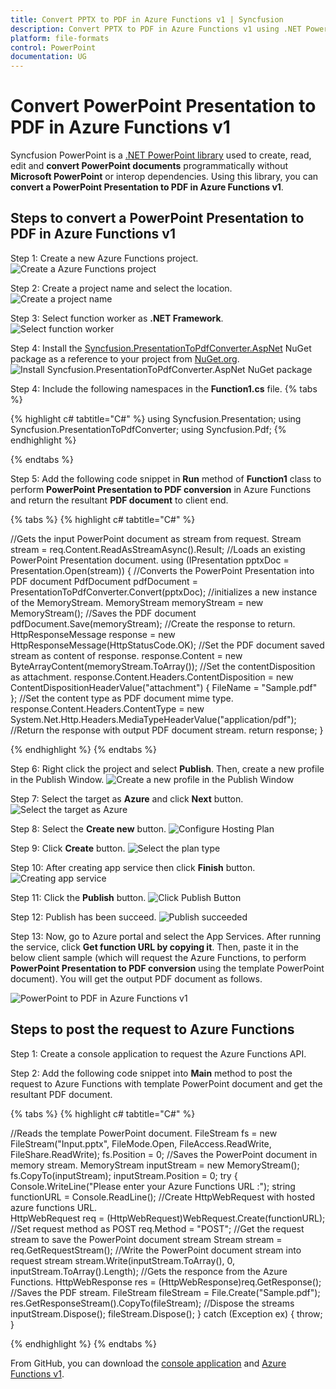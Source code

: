 ```yaml
---
title: Convert PPTX to PDF in Azure Functions v1 | Syncfusion
description: Convert PPTX to PDF in Azure Functions v1 using .NET PowerPoint library (Presentation) without Microsoft PowerPoint or interop dependencies.
platform: file-formats
control: PowerPoint
documentation: UG
---
```


# Convert PowerPoint Presentation to PDF in Azure Functions v1

Syncfusion PowerPoint is a [.NET PowerPoint library](https://www.syncfusion.com/document-processing/powerpoint-framework/net) used to create, read, edit and **convert PowerPoint documents** programmatically without **Microsoft PowerPoint** or interop dependencies. Using this library, you can **convert a PowerPoint Presentation to PDF in Azure Functions v1**.

## Steps to convert a PowerPoint Presentation to PDF in Azure Functions v1

Step 1: Create a new Azure Functions project.
![Create a Azure Functions project](Azure_Images/Functions_v1/Azure_PowerPoint_Presentation_to_PDF.png)

Step 2: Create a project name and select the location.
![Create a project name](Azure_Images/Functions_v1/Configure_PowerPoint_Presentation_to_PDF.png)

Step 3: Select function worker as **.NET Framework**. 
![Select function worker](Azure_Images/Functions_v1/Additional_Information_PowerPoint_Presentation_to_PDF.png)

Step 4: Install the [Syncfusion.PresentationToPdfConverter.AspNet](https://www.nuget.org/packages/Syncfusion.PresentationToPdfConverter.AspNet) NuGet package as a reference to your project from [NuGet.org](https://www.nuget.org/).
![Install Syncfusion.PresentationToPdfConverter.AspNet NuGet package](Azure_Images/Functions_v1/Nuget_Package_PowerPoint_Presentation_to_PDF.png)

Step 4: Include the following namespaces in the **Function1.cs** file.
{% tabs %}

{% highlight c# tabtitle="C#" %}
using Syncfusion.Presentation;
using Syncfusion.PresentationToPdfConverter;
using Syncfusion.Pdf;
{% endhighlight %}

{% endtabs %}

Step 5: Add the following code snippet in **Run** method of **Function1** class to perform **PowerPoint Presentation to PDF conversion** in Azure Functions and return the resultant **PDF document** to client end.

{% tabs %}
{% highlight c# tabtitle="C#" %}

//Gets the input PowerPoint document as stream from request.
Stream stream = req.Content.ReadAsStreamAsync().Result;
//Loads an existing PowerPoint Presentation document.
using (IPresentation pptxDoc = Presentation.Open(stream))
{
    //Converts the PowerPoint Presentation into PDF document
    PdfDocument pdfDocument = PresentationToPdfConverter.Convert(pptxDoc);
    //initializes a new instance of the MemoryStream.
    MemoryStream memoryStream = new MemoryStream();
    //Saves the PDF document
    pdfDocument.Save(memoryStream);
    //Create the response to return.
    HttpResponseMessage response = new HttpResponseMessage(HttpStatusCode.OK);
    //Set the PDF document saved stream as content of response.
    response.Content = new ByteArrayContent(memoryStream.ToArray());
    //Set the contentDisposition as attachment.
    response.Content.Headers.ContentDisposition = new ContentDispositionHeaderValue("attachment")
    {
        FileName = "Sample.pdf"
    };
    //Set the content type as PDF document mime type.
    response.Content.Headers.ContentType = new System.Net.Http.Headers.MediaTypeHeaderValue("application/pdf");
    //Return the response with output PDF document stream.
    return response;
}

{% endhighlight %}
{% endtabs %}

Step 6: Right click the project and select **Publish**. Then, create a new profile in the Publish Window.
![Create a new profile in the Publish Window](Azure_Images/Functions_v1/Publish_PowerPoint_Presentation_to_PDF.png)

Step 7: Select the target as **Azure** and click **Next** button.
![Select the target as Azure](Azure_Images/Functions_v1/Target_PowerPoint_Presentation_to_PDF.png)

Step 8: Select the **Create new** button.
![Configure Hosting Plan](Azure_Images/Functions_v1/Function_Instance_PowerPoint_Presentation_to_PDF.png)

Step 9: Click **Create** button. 
![Select the plan type](Azure_Images/Functions_v1/Hosting_PowerPoint_Presentation_to_PDF.png)

Step 10: After creating app service then click **Finish** button. 
![Creating app service](Azure_Images/Functions_v1/Finish_PowerPoint_Presentation_to_PDF.png)

Step 11: Click the **Publish** button.
![Click Publish Button](Azure_Images/Functions_v1/Before_Publish_PowerPoint_Presentation_to_PDF.png)

Step 12: Publish has been succeed.
![Publish succeeded](Azure_Images/Functions_v1/After_Publish_PowerPoint_Presentation_to_PDF.png)

Step 13: Now, go to Azure portal and select the App Services. After running the service, click **Get function URL by copying it**. Then, paste it in the below client sample (which will request the Azure Functions, to perform **PowerPoint Presentation to PDF conversion** using the template PowerPoint document). You will get the output PDF document as follows.

![PowerPoint to PDF in Azure Functions v1](Azure_Images/Functions_v1/Output_PowerPoint_Presentation_to-PDF.png)

## Steps to post the request to Azure Functions

Step 1: Create a console application to request the Azure Functions API.

Step 2: Add the following code snippet into **Main** method to post the request to Azure Functions with template PowerPoint document and get the resultant PDF document.

{% tabs %}
{% highlight c# tabtitle="C#" %}

//Reads the template PowerPoint document.
FileStream fs = new FileStream("Input.pptx", FileMode.Open, FileAccess.ReadWrite, FileShare.ReadWrite);
fs.Position = 0;
//Saves the PowerPoint document in memory stream.
MemoryStream inputStream = new MemoryStream();
fs.CopyTo(inputStream);
inputStream.Position = 0;
try
{
    Console.WriteLine("Please enter your Azure Functions URL :");
    string functionURL = Console.ReadLine();
    //Create HttpWebRequest with hosted azure functions URL.                
    HttpWebRequest req = (HttpWebRequest)WebRequest.Create(functionURL);
    //Set request method as POST
    req.Method = "POST";
    //Get the request stream to save the PowerPoint document stream
    Stream stream = req.GetRequestStream();
    //Write the PowerPoint document stream into request stream
    stream.Write(inputStream.ToArray(), 0, inputStream.ToArray().Length);
    //Gets the responce from the Azure Functions.
    HttpWebResponse res = (HttpWebResponse)req.GetResponse();
    //Saves the PDF stream.
    FileStream fileStream = File.Create("Sample.pdf");
    res.GetResponseStream().CopyTo(fileStream);
    //Dispose the streams
    inputStream.Dispose();
    fileStream.Dispose();
}
catch (Exception ex)
{
    throw;
}

{% endhighlight %}
{% endtabs %}

From GitHub, you can download the [console application](https://github.com/SyncfusionExamples/PowerPoint-Examples/tree/master/PPTX-to-PDF-conversion/Convert-PowerPoint-presentation-to-PDF/Azure/Azure_Functions/Console_Application) and [Azure Functions v1](https://github.com/SyncfusionExamples/PowerPoint-Examples/tree/master/PPTX-to-PDF-conversion/Convert-PowerPoint-presentation-to-PDF/Azure/Azure_Functions/Azure_Functions_v1).

